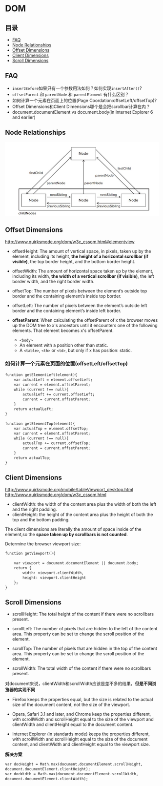 # DOM

## 目录

- [FAQ](#faq)
- [Node Relationships](#node-relationships)
- [Offset Dimensions](#offset-dimensions)
- [Client Dimensions](#client-dimensions)
- [Scroll Dimensions](#scroll-dimensions)

## FAQ    

- `insertBefore`如果只有一个参数用法如何？如何实现`insertAfter()`?
- `offsetParent` 和 `parentNode` 和 `parentElement` 有什么区别？
- 如何计算一个元素在页面上的位置(Page Coordation:offsetLeft/offsetTop)?
- Offset Dimensions和Client Dimensions哪个是会把scrollbar计算在内？ 
- document.documentElement vs document.body(in Internet Explorer 6 and earlier)

## Node Relationships

![Alt text](images/node-rel.jpg)

## Offset Dimensions

http://www.quirksmode.org/dom/w3c_cssom.html#elementview

- offsetHeight: The amount of vertical space, in pixels, taken up by the element, 
including its height, **the height of a horizontal scrollbar (if visible)**, the top border height, 
and the bottom border height.

- offsetWidth: The amount of horizontal space taken up by the element, including its 
width, **the width of a vertical scrollbar (if visible)**, the left border width, and the right 
border width.

- offsetTop: The number of pixels between the element’s outside top border and the 
containing element’s inside top border.

- offsetLeft: The number of pixels between the element’s outside left border and the 
containing element’s inside left border.

- **offsetParent**: When calculating the offsetParent of x the browser moves up the DOM tree to x's ancestors until it encounters one of the following elements. That element becomes x's offsetParent.
    - `<body>`
    - An element with a position other than static.
    - A `<table>`, `<th>` or `<td>`, but only if x has position: static.

### 如何计算一个元素在页面的位置(offsetLeft/offsetTop)

```
function getElementLeft(element){
    var actualLeft = element.offsetLeft;
    var current = element.offsetParent;
    while (current !== null){ 
        actualLeft += current.offsetLeft;
        current = current.offsetParent;
    }
    return actualLeft;
}

function getElementTop(element){
    var actualTop = element.offsetTop;
    var current = element.offsetParent;
    while (current !== null){ 
        actualTop += current.offsetTop;
        current = current.offsetParent;
    }
    return actualTop;
}
```

## Client Dimensions

http://www.quirksmode.org/mobile/tableViewport_desktop.html
http://www.quirksmode.org/dom/w3c_cssom.html

- clientWidth: the width of the content area plus the width of both the left and the right padding.
- clientHeight: the height of the content area plus the height of both the top and the bottom padding.

The client dimensions are literally the amount of space inside of the element,so the **space taken up by scrollbars is not counted**.

Determine the browser viewport size:

```
function getViewport(){

    var viewport = document.documentElement || document.body;
    return {
        width: viewport.clientWidth,
        height: viewport.clientHeight
    }; 
}
```


## Scroll Dimensions

- scrollHeight: The total height of the content if there were no scrollbars present.

- scrollLeft: The number of pixels that are hidden to the left of the content area. This property can be set to change the scroll position of the element.

- scrollTop: The number of pixels that are hidden in the top of the content area. This property can be set to change the scroll position of the element.

- scrollWidth: The total width of the content if there were no scrollbars present.

对document来说，clientWidth和scrollWidth应该是差不多的结果，**但是不同浏览器的实现不同**

- Firefox keeps the properties equal, but the size is related to the actual size of the document content, not the size of the viewport.

- Opera, Safari 3.1 and later, and Chrome keep the properties different, with scrollWidth and scrollHeight equal to the size of the viewport and clientWidth and clientHeight equal to the document content.

- Internet Explorer (in standards mode) keeps the properties different, with scrollWidth and scrollHeight equal to the size of the document content, and clientWidth and clientHeight equal to the viewport size.

**解决方案**

```
var docHeight = Math.max(document.documentElement.scrollHeight, document.documentElement.clientHeight);
var docWidth = Math.max(document.documentElement.scrollWidth, document.documentElement.clientWidth);
```